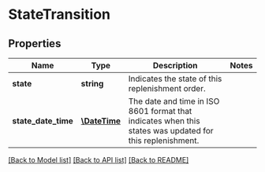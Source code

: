 # StateTransition

## Properties
Name | Type | Description | Notes
------------ | ------------- | ------------- | -------------
**state** | **string** | Indicates the state of this replenishment order. | 
**state_date_time** | [**\DateTime**](\DateTime.md) | The date and time in ISO 8601 format that indicates when this states was updated for this replenishment. | 

[[Back to Model list]](../../README.md#documentation-for-models) [[Back to API list]](../../README.md#documentation-for-api-endpoints) [[Back to README]](../../README.md)

